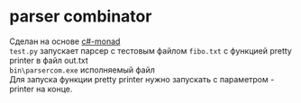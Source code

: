 # parser combinator 
Сделан на основе [c#-monad](https://github.com/louthy/csharp-monad)  
```test.py``` запускает парсер с тестовым файлом ```fibo.txt``` с функцией pretty printer в файл out.txt     
```bin\parsercom.exe``` исполняемый файл      
Для запуска функции pretty printer нужно запускать с параметром -printer на конце.  
